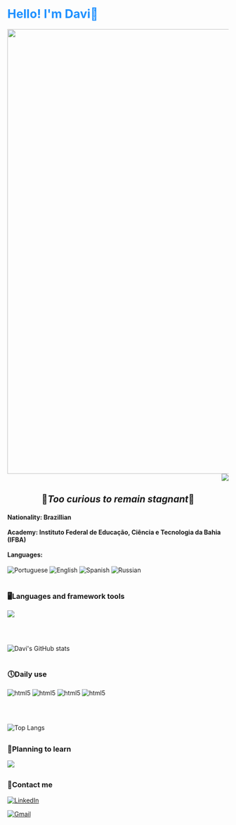 <span style="color:#1E90FF; font-size:27px">Hello! I'm Davi👋</span>
---

<div align="center">
<img src="[fc0f96b1c7bf364ccb69c73908d857cc](https://br.pinterest.com/pin/512214157611273861/)" width="1010px" />
</div>



<div align="right">

<img src="https://visitor-badge.laobi.icu/badge?page_id=daviOlife.daviOlife"/>

</div>
<div align="center">

  ## 🚀*Too curious to remain stagnant*🌟</div>

#### **Nationality**: Brazillian<br><br>**Academy**: Instituto Federal de Educação, Ciência e Tecnologia da Bahia (IFBA)<br><br>**Languages**: 

![Portuguese](https://img.shields.io/badge/Portuguese-native-blue)
![English](https://img.shields.io/badge/English-fluent-brightgreen)
![Spanish](https://img.shields.io/badge/Spanish-intermediate-orange)
![Russian](https://img.shields.io/badge/Russian-basic-red)

#

### 🖥️Languages and framework tools





<a href="https://skillicons.dev">
    <img src="https://skillicons.dev/icons?i=git,html,css,python,js,mysql,figma,java&perline=5"/>
</a>

<br><br>

 ![Davi's GitHub stats](https://github-readme-stats.vercel.app/api?username=daviOlife&show_icons=true&theme=tokyonight)

#


### 🕔Daily use
<div style= display: inline_block>
    <img align="center" alt="html5" src="https://img.shields.io/badge/HTML5-E34F26?style=for-the-badge&logo=html5&logoColor=white">
    <img align="center" alt="html5" src="https://img.shields.io/badge/CSS-239120?&style=for-the-badge&logo=css3&logoColor=white">
    <img align="center" alt="html5" src="https://img.shields.io/badge/JavaScript-F7DF1E?style=for-the-badge&logo=javascript&logoColor=black">
    <img align="center" alt="html5" src="https://img.shields.io/badge/Java-ED8B00?style=for-the-badge&logo=openjdk&logoColor=white">

   </div>

   <br><br>

  
![Top Langs](https://github-readme-stats.vercel.app/api/top-langs/?username=daviOlife&layout=compact&theme=tokyonight&langs_count=4)

##

### 💭Planning to learn

<a href="https://skillicons.dev">
    <img src="https://skillicons.dev/icons?i=kali,cs,&perline=5"/>
</a>

##


### 📩Contact me

[![LinkedIn](https://img.shields.io/badge/LinkedIn-0077B5?style=for-the-badge&logo=linkedin&logoColor=white)](https://www.linkedin.com/in/davi-oliveira-380540332/)

[![Gmail](https://img.shields.io/badge/Gmail-D14836?style=for-the-badge&logo=gmail&logoColor=white)](davimjvj1235@gmail.com)

